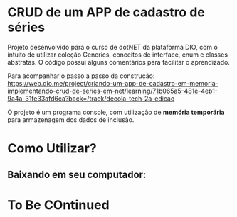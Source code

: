 # CRUD de um APP de cadastro de séries

Projeto desenvolvido para o curso de dotNET da plataforma DIO, com o intuito de utilizar coleção Generics, conceitos de interface, enum e classes abstratas. O código possui alguns comentários para facilitar o aprendizado.

Para acompanhar o passo a passo da construção: https://web.dio.me/project/criando-um-app-de-cadastro-em-memoria-implementando-crud-de-series-em-net/learning/71b065a5-481e-4eb1-9a4a-31fe33afd6ca?back=/track/decola-tech-2a-edicao  

O projeto é um programa console, com utilização de **memória temporária** para armazenagem dos dados de inclusão.

# Como Utilizar?

## Baixando em seu computador:

# To Be COntinued
